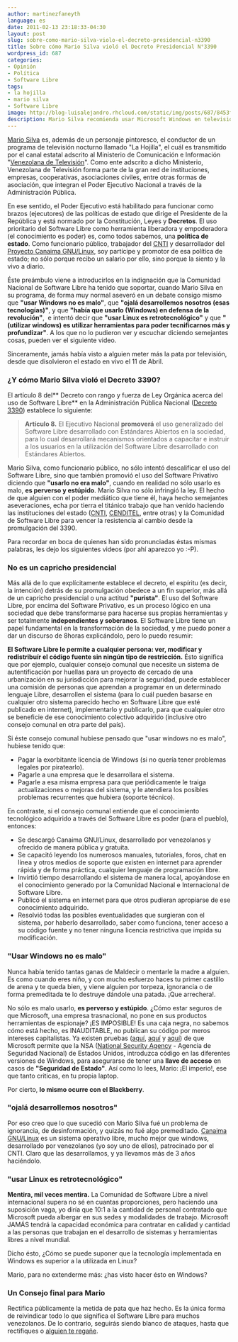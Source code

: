 ```yaml
---
author: martinezfaneyth
language: es
date: 2011-02-13 23:18:33-04:30
layout: post
slug: sobre-como-mario-silva-violo-el-decreto-presidencial-n3390
title: Sobre cómo Mario Silva violó el Decreto Presidencial N°3390
wordpress_id: 687
categories:
- Opinión
- Política
- Software Libre
tags:
- la hojilla
- mario silva
- Software Libre
image: http://blog-luisalejandro.rhcloud.com/static/img/posts/687/8453f904b9f0bac21cb23421175ff689.jpg
description: Mario Silva recomienda usar Microsoft Windows en televisión pública.
---
```


[Mario Silva](http://www.twitter.com/lahojillaentv) es, además de un personaje pintoresco, el conductor de un programa de televisión nocturno llamado "La Hojilla", el cuál es transmitido por el canal estatal adscrito al Ministerio de Comunicación e Información "[Venezolana de Televisión](http://www.vtv.gov.ve)". Como ente adscrito a dicho Ministerio, Venezolana de Televisión forma parte de la gran red de instituciones, empresas, cooperativas, asociaciones civiles, entre otras formas de asociación, que integran el Poder Ejecutivo Nacional a través de la Administración Pública.

En ese sentido, el Poder Ejecutivo está habilitado para funcionar como brazos (ejecutores) de las políticas de estado que dirige el Presidente de la República y está normado por la Constitución, Leyes y **Decretos**. El uso prioritario del Software Libre como herramienta liberadora y empoderadora (el conocimiento es poder) es, como todos sabemos, una **política de estado**. Como funcionario público, trabajador del [CNTI](http://www.cnti.gob.ve/) y desarrollador del [Proyecto Canaima GNU/Linux](http://canaima.softwarelibre.gob.ve/), soy partícipe y promotor de esa política de estado; no sólo porque recibo un salario por ello, sino porque la siento y la vivo a diario.

Éste preámbulo viene a introducirlos en la indignación que la Comunidad Nacional de Software Libre ha tenido que soportar, cuando Mario Silva en su programa, de forma muy normal aseveró en un debate consigo mismo que **"usar Windows no es malo"**, que **"ojalá desarrollemos nosotros (esas tecnologías)"**, y que **"había que usarlo (Windows) en defensa de la revolución"**,  e intentó decir que **"usar Linux es retrotecnológico"** y que **"(utilizar windows) es utilizar herramientas para poder tecnificarnos más y profundizar"**. A los que no lo pudieron ver y escuchar diciendo semejantes cosas, pueden ver el siguiente video.

<span class="youtube" data-youtube-id="VCrqVoYnMdI"></span>

Sinceramente, jamás había visto a alguien meter más la pata por televisión, desde que disolvieron el estado en vivo el 11 de Abril.

### ¿Y cómo Mario Silva violó el Decreto 3390?

El artículo 8 del** Decreto con rango y fuerza de Ley Orgánica acerca del uso de Software Libre** en la Administración Pública Nacional ([Decreto 3390](http://dl.dropboxusercontent.com/u/16329841/Decreto3390.pdf)) establece lo siguiente:

> **Artículo 8.** El Ejecutivo Nacional **promoverá** el uso generalizado del Software Libre desarrollado con Estándares Abiertos en la sociedad, para lo cual desarrollará mecanismos orientados a capacitar e instruir a los usuarios en la utilización del Software Libre desarrollado con Estándares Abiertos.

Mario Silva, como funcionario público, no sólo intentó descalificar el uso del Software Libre, sino que también promovió el uso del Software Privativo diciendo que **"usarlo no era malo"**, cuando en realidad no sólo usarlo es malo, **es perverso y estúpido**. Mario Silva no sólo infringió la ley. El hecho de que alguien con el poder mediático que tiene él, haya hecho semejantes aseveraciones, echa por tierra el titánico trabajo que han venido haciendo las instituciones del estado ([CNTI](http://www.cnti.gob.ve/), [CENDITEL](http://www.cenditel.gob.ve/), entre otras) y la Comunidad de Software Libre para vencer la resistencia al cambio desde la promulgación del 3390.

Para recordar en boca de quienes han sido pronunciadas éstas mismas palabras, les dejo los siguientes videos (por ahí aparezco yo :-P).

<span class="youtube" data-youtube-id="JtYKSvWz5RE"></span>

### No es un capricho presidencial

Más allá de lo que explícitamente establece el decreto, el espíritu (es decir, la intención) detrás de su promulgación obedece a un fin superior, más allá de un capricho presidencial o una actitud **"purista"**. El uso del Software Libre, por encima del Software Privativo, es un proceso lógico en una sociedad que debe transformarse para hacerse sus propias herramientas y ser totalmente **independientes y soberanos**. El Software Libre tiene un papel fundamental en la transformación de la sociedad, y me puedo poner a dar un discurso de 8horas explicándolo, pero lo puedo resumir:

**El Software Libre le permite a cualquier persona: ver, modificar y redistribuír el código fuente sin ningún tipo de restricción.** Ésto significa que por ejemplo, cualquier consejo comunal que necesite un sistema de autentificación por huellas para un proyecto de cercado de una urbanización en su jurisdicción para mejorar la seguridad, puede establecer una comisión de personas que aprendan a programar en un determinado lenguaje Libre, desarrollen el sistema (para lo cuál pueden basarse en cualquier otro sistema parecido hecho en Software Libre que esté publicado en internet), implementarlo y publicarlo, para que cualquier otro se beneficie de ese conocimiento colectivo adquirido (inclusive otro consejo comunal en otra parte del país).

Si éste consejo comunal hubiese pensado que "usar windows no es malo", hubiese tenido que:

* Pagar la exorbitante licencia de Windows (si no quería tener problemas legales por piratearlo).
* Pagarle a una empresa que le desarrollara el sistema.
* Pagarle a esa misma empresa para que periódicamente le traiga actualizaciones o mejoras del sistema, y le atendiera los posibles problemas recurrentes que hubiera (soporte técnico).

En contraste, si el consejo comunal entiende que el conocimiento tecnológico adquirido a través del Software Libre es poder (para el pueblo), entonces:

* Se descargó Canaima GNU/Linux, desarrollado por venezolanos y ofrecido de manera pública y gratuita.
* Se capacitó leyendo los numerosos manuales, tutoriales, foros, chat en línea y otros medios de soporte que existen en internet para aprender rápida y de forma práctica, cualquier lenguaje de programación libre.
* Invirtió tiempo desarrollando el sistema de manera local, apoyándose en el conocimiento generado por la Comunidad Nacional e Internacional de Software Libre.
* Publicó el sistema en internet para que otros pudieran apropiarse de ese conocimiento adquirido.
* Resolvió todas las posibles eventualidades que surgieran con el sistema, por haberlo desarrollado, saber como funciona, tener acceso a su código fuente y no tener ninguna licencia restrictiva que impida su modificación.

### "Usar Windows no es malo"

Nunca había tenido tantas ganas de Maldecir o mentarle la madre a alguien. Es como cuando eres niño, y con mucho esfuerzo haces tu primer castillo de arena y te queda bien, y viene alguien por torpeza, ignorancia o de forma premeditada te lo destruye dándole una patada. ¡Que arrechera!.

No sólo es malo usarlo, **es perverso y estúpido**. ¿Cómo estar seguros de que Microsoft, una empresa trasnacional, no pone en sus productos herramientas de espionaje? ¡ES IMPOSIBLE! Es una caja negra, no sabemos cómo está hecho, es INAUDITABLE, no publican su código por meros intereses capitalistas. Ya existen pruebas ([aquí](http://blog.smaldone.com.ar/2007/01/15/microsoft-y-la-nsa-2da-parte/), [aquí](http://www.washingtonpost.com/wp-dyn/content/article/2007/01/08/AR2007010801352.html) y [aquí](http://edition.cnn.com/TECH/computing/9909/03/windows.nsa/)) de que Microsoft permite que la NSA ([National Security Agency](http://www.nsa.gov) - Agencia de Seguridad Nacional) de Estados Unidos, introduzca código en las diferentes versiones de Windows, para asegurarse de tener una **llave de acceso** en casos de **"Seguridad de Estado"**. Así como lo lees, Mario: ¡El imperio!, ese que tanto criticas, en tu propia laptop.

Por cierto, **lo mismo ocurre con el Blackberry**.

### "ojalá desarrollemos nosotros"

Por eso creo que lo que sucedió con Mario Silva fué un problema de ignorancia, de desinformación, y quizás no fué algo premeditado. [Canaima GNU/Linux](http://canaima.softwarelibre.gob.ve) es un sistema operativo libre, mucho mejor que windows, desarrollado por venezolanos (yo soy uno de ellos), patrocinado por el CNTI. Claro que las desarrollamos, y ya llevamos más de 3 años haciéndolo.

### "usar Linux es retrotecnológico"

**Mentira, mil veces mentira.** La Comunidad de Software Libre a nivel internacional supera no sé en cuantas proporciones, pero haciendo una suposición vaga, yo diría que 10:1 a la cantidad de personal contratado que Microsoft pueda albergar en sus sedes y modalidades de trabajo. Microsoft JAMÁS tendrá la capacidad económica para contratar en calidad y cantidad a las personas que trabajan en el desarrollo de sistemas y herramientas libres a nivel mundial.

Dicho ésto, ¿Cómo se puede suponer que la tecnología implementada en Windows es superior a la utilizada en Linux?

Mario, para no extenderme más: ¿has visto hacer ésto en Windows?

<span class="youtube" data-youtube-id="kSeVd6r1M9A"></span>
<span class="youtube" data-youtube-id="2_RSYoCEMF0"></span>

### Un Consejo final para Mario

Rectifica públicamente la metida de pata que haz hecho. Es la única forma de reivindicar todo lo que significa el Software Libre para muchos venezolanos. De lo contrario, seguirás siendo blanco de ataques, hasta que rectifiques o [alguien te regañe](http://www.twitter.com/chavezcandanga).
